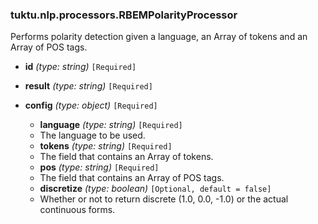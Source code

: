 ### tuktu.nlp.processors.RBEMPolarityProcessor
Performs polarity detection given a language, an Array of tokens and an Array of POS tags.

  * **id** *(type: string)* `[Required]`

  * **result** *(type: string)* `[Required]`

  * **config** *(type: object)* `[Required]`

    * **language** *(type: string)* `[Required]`
    - The language to be used.

    * **tokens** *(type: string)* `[Required]`
    - The field that contains an Array of tokens.

    * **pos** *(type: string)* `[Required]`
    - The field that contains an Array of POS tags.

    * **discretize** *(type: boolean)* `[Optional, default = false]`
    - Whether or not to return discrete (1.0, 0.0, -1.0) or the actual continuous forms.

